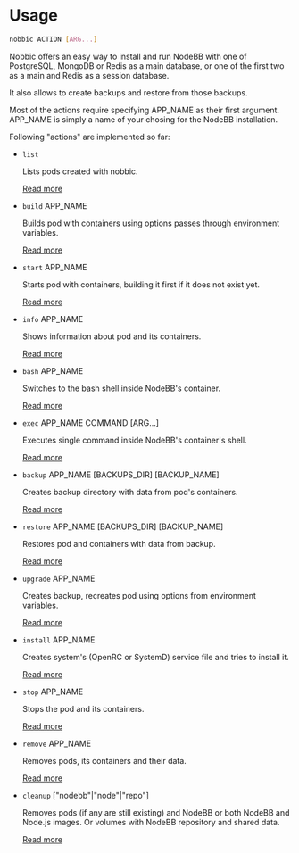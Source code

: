 Usage
=====

```sh
nobbic ACTION [ARG...]
```

Nobbic offers an easy way to install and run NodeBB with one of PostgreSQL, MongoDB or Redis as a main database, or one of the first two as a main and Redis as a session database.

It also allows to create backups and restore from those backups.

Most of the actions require specifying APP_NAME as their first argument. APP_NAME is simply a name of your chosing for the NodeBB installation.

Following "actions" are implemented so far:

* `list`

  Lists pods created with nobbic.

  [Read more](./actions/list.markdown)

* `build` APP_NAME

  Builds pod with containers using options passes through environment variables.

  [Read more](./actions/start.markdown)

* `start` APP_NAME

  Starts pod with containers, building it first if it does not exist yet.

  [Read more](./actions/start.markdown)

* `info` APP_NAME

  Shows information about pod and its containers.

  [Read more](./actions/info.markdown)

* `bash` APP_NAME

  Switches to the bash shell inside NodeBB's container.

  [Read more](./actions/bash.markdown)

* `exec` APP_NAME COMMAND [ARG...]

  Executes single command inside NodeBB's container's shell.

  [Read more](./actions/exec.markdown)

* `backup` APP_NAME [BACKUPS_DIR] [BACKUP_NAME]

  Creates backup directory with data from pod's containers.

  [Read more](./actions/backup.markdown)

* `restore` APP_NAME [BACKUPS_DIR] [BACKUP_NAME]

  Restores pod and containers with data from backup.

  [Read more](./actions/restore.markdown)

* `upgrade` APP_NAME

  Creates backup, recreates pod using options from environment variables.

  [Read more](./actions/upgrade.markdown)

* `install` APP_NAME

  Creates system's (OpenRC or SystemD) service file and tries to install it.

  [Read more](./actions/install.markdown)

* `stop` APP_NAME

  Stops the pod and its containers.

  [Read more](./actions/stop.markdown)

* `remove` APP_NAME

  Removes pods, its containers and their data.

  [Read more](./actions/remove.markdown)

* `cleanup` ["nodebb"|"node"|"repo"]

  Removes pods (if any are still existing) and NodeBB or both NodeBB and Node.js images. Or volumes with NodeBB repository and shared data.

  [Read more](./actions/cleanup.markdown)
